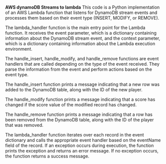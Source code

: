 **AWS dynamoDB Streams to lambda**
This code is a Python implementation of an AWS Lambda function that listens for DynamoDB stream events and processes them based on their event type (INSERT, MODIFY, or REMOVE).

The lambda_handler function is the main entry point for the Lambda function. It receives the event parameter, which is a dictionary containing information about the DynamoDB stream event, and the context parameter, which is a dictionary containing information about the Lambda execution environment.

The handle_insert, handle_modify, and handle_remove functions are event handlers that are called depending on the type of the event received. They parse the information from the event and perform actions based on the event type.

The handle_insert function prints a message indicating that a new row was added to the DynamoDB table, along with the ID of the new player.

The handle_modify function prints a message indicating that a score has changed if the score value of the modified record has changed.

The handle_remove function prints a message indicating that a row has been removed from the DynamoDB table, along with the ID of the player that was removed.

The lambda_handler function iterates over each record in the event dictionary and calls the appropriate event handler based on the eventName field of the record. If an exception occurs during execution, the function prints the exception and returns an error message. If no exception occurs, the function returns a success message.